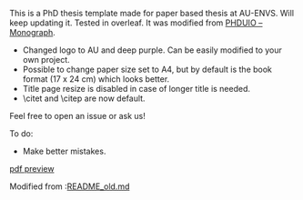 This is a PhD thesis template made for paper based thesis at AU-ENVS. Will keep updating it. Tested in overleaf. 
It was modified from [PHDUIO – Monograph](https://github.com/martinhelso/phduio-monograph).

- Changed logo to AU and deep purple. Can be easily modified to your own project. 
- Possible to change paper size set to A4, but by default is the book format (17 x 24 cm) which looks better.
- Title page resize is disabled in case of longer title is needed.
- \citet and \citep are now default. 

Feel free to open an issue or ask us! 


To do:
- Make better mistakes. 

[pdf preview](phdau_article_based.pdf)


Modified from :[README_old.md](README_old.md)